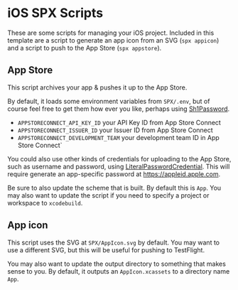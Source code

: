 # iOS SPX Scripts

These are some scripts for managing your iOS project. Included in this template are a script to generate an app icon from an SVG (`spx appicon`) and a script to push to the App Store (`spx appstore`).

## App Store

This script archives your app & pushes it up to the App Store.

By default, it loads some environment variables from `SPX/.env`, but of course feel free to get them how ever you like, perhaps using [Sh1Password](https://github.com/FullQueueDeveloper/Sh1Password.git).


- `APPSTORECONNECT_API_KEY_ID` your API Key ID from App Store Connect
- `APPSTORECONNECT_ISSUER_ID` your Issuer ID from App Store Connect
- `APPSTORECONNECT_DEVELOPMENT_TEAM` your development team ID in App Store Connect`

You could also use other kinds of credentials for uploading to the App Store, such as username and password, using [LiteralPasswordCredential](https://github.com/FullQueueDeveloper/ShXcrun/blob/trunk/Sources/ShXcrun/Altool/Credential/LiteralPasswordCredential.swift). This will require generate an app-specific password at https://appleid.apple.com.

Be sure to also update the scheme that is built. By default this is `App`. You may also want to update the script if you need to specify a project or workspace to `xcodebuild`.

## App icon

This script uses the SVG at `SPX/AppIcon.svg` by default. You may want to use a different SVG, but this will be useful for pushing to TestFlight.

You may also want to update the output directory to something that makes sense to you. By default, it outputs an `AppIcon.xcassets` to a directory name `App`.

